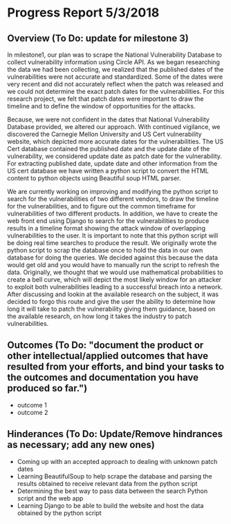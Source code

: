 # Progress Report 5/3/2018
## Overview (To Do: update for milestone 3)

In milestone1, our plan was to scrape the National Vulnerability Database to collect vulnerability information using Circle API.  As we began researching the data we had been collecting, we realized that the published dates of the vulnerabilities were not accurate and standardized.  Some of the dates were very recent and did not accurately reflect when the patch was released and we could not determine the exact patch dates for the vulnerabilities. For this research project, we felt that patch dates were important to draw the timeline and to define the window of opportunities for the attacks. 

Because, we were not confident in the dates that National Vulnerability Database provided, we altered our approach.  With continued vigilance, we discovered the Carnegie Mellon University and US Cert vulnerability website, which depicted more accurate dates for the vulnerabilities.  The US Cert database contained the published date and the update date of the vulnerability, we considered update date as patch date for the vulnerability. For extracting published date, update date and other information from the US cert database we have written a python script to convert the HTML content to python objects using Beautiful soup HTML parser. 

We are currently working on improving and modifying the python script to search for the vulnerabilities of two different vendors, to draw the timeline for the vulnerabilities, and to figure out the common timeframe for vulnerabilities of two different products. In addition, we have to create the web front end using Django to search for the vulnerabilities to produce results in a timeline format showing the attack window of overlapping vulnerabilities to the user. It is important to note that this python script will be doing real time searches to produce the result.  We originally wrote the python script to scrap the database once to hold the data in our own database for doing the queries.  We decided against this because the data would get old and you would have to manually run the script to refresh the data.  Originally, we thought that we would use  mathematical probabilities to create a bell curve, which will depict the most likely window for an attacker to exploit both vulnerabilities leading to a successful breach into a network. After discussing and lookin at the available research on the subject, it was decided to forgo this route and give the user the ability to determine how long it will take to patch the vulnerability giving them guidance, based on the available research, on how long it takes the industry to patch vulnerabilities. 

## Outcomes (To Do: "document the product or other intellectual/applied outcomes that have resulted from your efforts, and bind your tasks to the outcomes and documentation you have produced so far.")

* outcome 1
* outcome 2

## Hinderances (To Do: Update/Remove hindrances as necessary; add any new ones)

* Coming up with an accepted approach to dealing with unknown patch dates
* Learning BeautifulSoup to help scrape the database and parsing the results obtained to receive relevant data from the python script
* Determining the best way to pass data between the search Python script and the web app
* Learning Django to be able to build the website and host the data obtained by the python script
